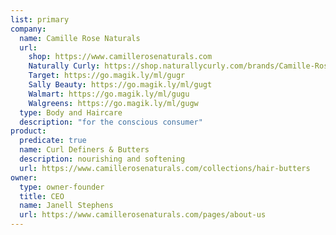 ```yaml
---
list: primary
company:
  name: Camille Rose Naturals
  url:
    shop: https://www.camillerosenaturals.com
    Naturally Curly: https://shop.naturallycurly.com/brands/Camille-Rose-Naturals.html
    Target: https://go.magik.ly/ml/gugr
    Sally Beauty: https://go.magik.ly/ml/gugt
    Walmart: https://go.magik.ly/ml/gugu
    Walgreens: https://go.magik.ly/ml/gugw
  type: Body and Haircare
  description: "for the conscious consumer"
product:
  predicate: true
  name: Curl Definers & Butters
  description: nourishing and softening
  url: https://www.camillerosenaturals.com/collections/hair-butters
owner:
  type: owner-founder
  title: CEO
  name: Janell Stephens
  url: https://www.camillerosenaturals.com/pages/about-us
---
```


